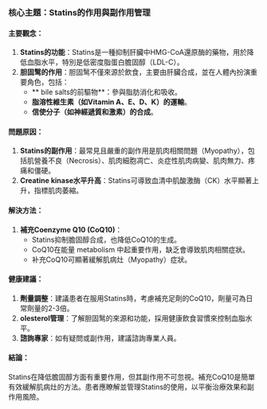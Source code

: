 ### 核心主題：Statins的作用與副作用管理

#### 主要觀念：
1. **Statins的功能**：Statins是一種抑制肝臟中HMG-CoA還原酶的藥物，用於降低血脂水平，特別是低密度脂蛋白膽固醇（LDL-C）。
2. **胆固鹥的作用**：胆固鹥不僅來源於飲食，主要由肝臟合成，並在人體內扮演重要角色，包括：
   - ** bile salts的前驅物**：參與脂肪消化和吸收。
   - **脂溶性維生素（如Vitamin A、E、D、K）的運輸**。
   - **信使分子（如神經遞質和激素）的合成**。

#### 問題原因：
1. **Statins的副作用**：最常見且嚴重的副作用是肌肉相關問題（Myopathy），包括肌營養不良（Necrosis）、肌肉細胞凋亡、炎症性肌肉病變、肌肉無力、疼痛和僵硬。
2. **Creatine kinase水平升高**：Statins可導致血清中肌酸激酶（CK）水平顯著上升，指標肌肉萎縮。

#### 解決方法：
1. **補充Coenzyme Q10 (CoQ10)**：
   - Statins抑制膽固醇合成，也降低CoQ10的生成。
   - CoQ10在能量 metabolism 中起重要作用，缺乏會導致肌肉相關症狀。
   - 补充CoQ10可顯著緩解肌病灶（Myopathy）症狀。

#### 健康建議：
1. **劑量調整**：建議患者在服用Statins時，考慮補充足劑的CoQ10，劑量可為日常劑量的2-3倍。
2. **olesterol管理**：了解胆固鹥的來源和功能，採用健康飲食習慣來控制血脂水平。
3. **諮詢專家**：如有疑問或副作用，建議諮詢專業人員。

#### 結論：
Statins在降低膽固醇方面有重要作用，但其副作用不可忽視。補充CoQ10是簡單有效緩解肌病灶的方法。患者應瞭解並管理Statins的使用，以平衡治療效果和副作用風險。